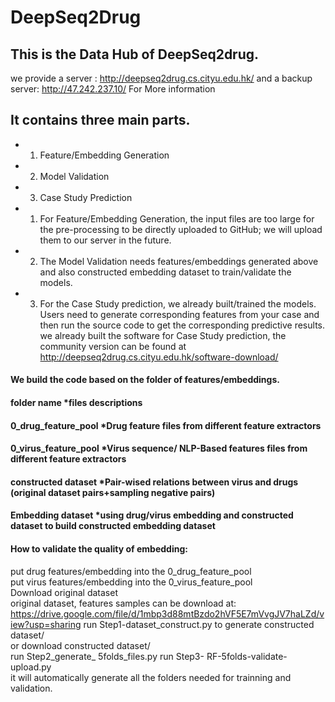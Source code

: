 # DeepSeq2Drug
## This is the Data Hub of DeepSeq2drug.
we provide a server :
http://deepseq2drug.cs.cityu.edu.hk/
and a backup server:
http://47.242.237.10/
For More information 

## It contains three main parts. 
* 1. Feature/Embedding Generation
* 2. Model Validation
* 3. Case Study Prediction

* 1.	For Feature/Embedding Generation, the input files are too large for the pre-processing to be directly uploaded to GitHub; we will upload them to our server in the future.
* 2.	The Model Validation needs features/embeddings generated above and also constructed embedding dataset to train/validate the models.
* 3.	For the Case Study prediction, we already built/trained the models. Users need to generate corresponding features from your case and then run the source code to get the corresponding predictive results. we already built the software for Case Study prediction, the community version can be found at http://deepseq2drug.cs.cityu.edu.hk/software-download/


#### We build the code based on the folder of features/embeddings.

#### folder name *files descriptions
#### 0_drug_feature_pool  *Drug feature files from different feature extractors
#### 0_virus_feature_pool  *Virus sequence/ NLP-Based features files from different feature extractors
#### constructed dataset *Pair-wised relations between virus and drugs (original dataset pairs+sampling negative pairs)
#### Embedding dataset *using drug/virus embedding and constructed dataset to build constructed embedding dataset

#### How to validate the quality of embedding:
put drug features/embedding into the 0_drug_feature_pool  
put virus features/embedding into the 0_virus_feature_pool  
Download original dataset  
original dataset, features samples can be download at:
https://drive.google.com/file/d/1mbp3d88mtBzdo2hVF5E7mVvgJV7haLZd/view?usp=sharing
run Step1-dataset_construct.py to generate constructed dataset/  
or download constructed dataset/   
run Step2_generate_ 5folds_files.py
run Step3- RF-5folds-validate-upload.py   
it will automatically generate all the folders needed for trainning and validation.  


